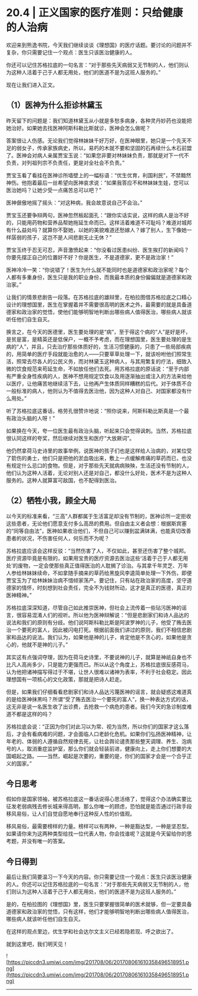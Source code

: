 # 20.4 | 正义国家的医疗准则：只给健康的人治病

欢迎来到熊逸书院，今天我们继续谈谈《理想国》的医疗话题。要讨论的问题并不复杂，你只需要记住一个观点：医生只该医治健康的人。

你还可以记住苏格拉底的一句名言：“对于那些先天病弱又无节制的人，他们则认为这种人活着于己于人都无用处，他们的医道不是为这班人服务的。”

现在让我们进入正文。

## （1）医神为什么拒诊林黛玉

昨天留下的问题是：我们知道林黛玉从小就是多愁多病身，各种灵丹妙药也没能把她治好。如果她去找医神阿斯科勒比斯就诊，医神会怎么做呢？

答案很让人伤感。无论我们觉得林妹妹千好万好，在医神眼里，她只是一个先天不足的弱女子，传承家族病史，所以，易朽的木就不要和坚固的石再续什么木石前盟了。医神会对病人亲属贾宝玉说：“如果您非要对林妹妹负责，那就是对下一代不负责，对列祖列宗不负责任，更是对全社会不负责。”

贾宝玉看了看挂在医神诊所墙壁上的一幅标语：“优生优育，利国利民”，不禁黯然神伤。他抱着最后一丝希望向医神哀求说：“如果我答应不和林妹妹生娃，您可以医治她吗？让她少受一点痛苦总可以吧？”

医神倨傲地摇了摇头：“对这种病，我会故意说自己不会治。”

贾宝玉还要争辩两句，医神忽然板起面孔：“跟你实话实说，这样的病人是治不好的，只能用药物和营养品帮她拖延生命而已。这样活着难道不可耻吗？难道对城邦有什么益处吗？就算你不娶她，以她的美貌难道还愁嫁人？嫁了别人，生下像她一样孱弱的孩子，这岂不是人间悲剧无止无休？”

贾宝玉终于忍无可忍，声音激愤起来：“你没看过医患纠纷、医生挨打的新闻吗？你要先摆正自己的位置好不好？你是医生，不是道德家，更不是政治家！”

医神冷冷一笑：“你说错了！医生为什么就不能同时也是道德家和政治家呢？每个人都有多重身份，医生只是我的职业身份，而我最本质的身份偏偏就是道德家和政治家。”

让我们的情景悲剧告一段落。在苏格拉底的雄辩里，在柏拉图借苏格拉底之口精心设计的理想国里，医生在掌握着并不需要很高明的医术之外，最需要的就是具备道德家和政治家的觉悟，使他们能够明智地判断出哪些病人值得医治，哪些病人就该听任他们自生自灭。

换言之，在今天的医德里，医生要处理的是“病”，至于得这个病的“人”是好是坏，是贫是富，是精英还是低保户，一概不予考虑，而在理想国里，医生要处理的是生病的“人”，并且，只去治疗那些体质好的，生活习惯健康的，只患了一些局部疾病的，用简单的医疗手段就能治愈的人——只要草草处理一下，就该吩咐他们照常生活，照常去尽各人的公民义务，而对林黛玉这种病人，与其用繁复的疗法，细致入微的饮食规范来苟延生命，不如放任他们去死。用苏格拉底的原话说：“至于内部有严重全身性疾病的人，医神不想用规定饮食以及用逐渐抽出或注入的方法来给他以医疗，让他痛苦地继续活下去，让他再产生体质同样糟糕的后代。对于体质不合一般标准的病人，他则认为不值得去医治他，因为这种人对自己、对国家都没有什么用处。”

听了苏格拉底这番话，格劳孔很赞许地说：“照你说来，阿斯科勒比斯真是一个最有政治头脑的人呀！”

如果换在今天，夸一位医生最有政治头脑，听起来只会觉得讽刺。当然，苏格拉底很认同这样的夸奖，然后继续对医生和医疗“大放厥词”。

他仍然拿荷马史诗里的故事举例，说医神的孩子们也是这样给人治病的，对某位受了箭伤的勇士，他们只是把他的淤血吸出来，敷上一点缓解疼痛的草药而已，也没有规定什么忌口的食物。但是，对于那些先天就病病殃殃，生活还没有节制的人，他们认为这种人活着，无论对别人还是对自己，都没什么好处，医术不是为这种人服务的。这种人就算富可敌国，也不配得到医治。

## （2）牺牲小我，顾全大局

以今天的标准来看，“三高”人群都属于生活富足却没有节制的，医神诊所一定拒收这些患者，无论他们愿意支付多么高昂的费用。但自由主义者会想：根据斯宾塞的“同等自由法”，医神如果收治他们，不但自己可以赚到盆满钵满，也能真切改善患者的状况，不伤害任何人，何乐而不为呢？

苏格拉底应该会这样反驳：“当然伤害了人，不仅如此，甚至还伤害了整个城邦。医疗资源毕竟是有限的，如果用宝贵的医疗资源去医治这些‘活着于己于人都无用处’的废物，一定会使那些真正值得医治的人耽搁了诊治。与其拿千年灵芝、万年人参给林妹妹续命，不如拿随手摘来的草药给黑旋风李逵简单处理一下外伤，即便贾宝玉为了给林妹妹治病不惜倾家荡产。要记住，只有站在政治家的高度，坚守道德家的情怀，时刻想到社会责任，完全不为钱财所动，这才是真正的医德，真正的医神精神。”

苏格拉底深深知道，尽管自己如此推崇医神，但社会上流传着一些玷污医神的谣言，很容易混淆人们的视听。所以他为医神辩解说：“但是悲剧家们和诗人品达的说法和我们的原则有分歧。他们说阿斯科勒比斯是阿波罗神的儿子，他受了贿去医治一个要死的富人，因此被闪电打死。根据前面我们讲过的原则，我们不相信悲剧家和品达的说法。我们认为，如果他是神的儿子，肯定他是不贪心的，如果他是贪心的，他就不是神的儿子。”

其实这有点强词夺理，因为在荷马史诗里，不要说神的儿子，就算是神祇自身也不比凡人高尚多少，只是能力更强而已。所以从这个角度上，苏格拉底很反感荷马，认为他把诸神描写得过于不堪，让世人很难以诸神为表率，不利于社会稳定。因此理想国有一项核心的文化政策，那就是把诗人赶走。

但是，如果我们仔细看看悲剧家们和诗人品达污蔑医神的谣言，就会疑惑这难道真的是给医神抹黑吗？所谓“受了贿去医治一个要死的富人”，换一种表达方式的话，这无非是说一名医生收了出诊费，去抢救一个病危的患者。我们今天的急诊制度难道不都是这样的吗？

苏格拉底会说：“正因为你们对此习以为常、视为当然，所以你们的国家才这么落后，才会有看病难的问题，才会面临人口老龄化危机。如果你们弘扬医神精神，让年老的、体弱的人遵循自然规律去死，让社会舆论谴责那些整天调理、养生、泡病号的人，取消重症监护室，那么你们就会轻装前进，健康向上，走上你们想要的大国崛起之路。——当然，崛起是次要的，重要的是，你们的国家才会是一个合乎正义的国家。”

## 今日思考

假如你是国家领袖，被苏格拉底这一番话说得心思活络了，觉得这个办法确实要比征发老弱病残去修长城来得高明，那么你唯一的顾虑，恐怕就是能否通过行政手段移风易俗，让人们自觉自愿地奉行这种反人性的价值观。

移风易俗，最需要榜样的力量。榜样可以有两种，一种是豁达型，一种是坚忍型。如果请你来为这两种类型给找一位代表人物，你会找谁呢？这就是今天留给你的思考题，并没有唯一的答案。

## 今日得到

最后让我们简要温习一下今天的内容。你只需要记住一个观点：医生只该医治健康的人。你还可以记住苏格拉底的一句名言：“对于那些先天病弱又无节制的人，他们则认为这种人活着于己于人都无用处，他们的医道不是为这班人服务的。”

是的，在柏拉图的《理想国》里，医生只要掌握很简单的医术就够，但一定要具备道德家和政治家的觉悟，只有这样，他们才能够明智地判断出哪些病人值得医治，哪些病人就该听任他们自生自灭。

在这样的观点里边，优生学和社会达尔文主义已经若隐若现、呼之欲出了。

就到这里吧，我们明天见！

![https://piccdn3.umiwi.com/img/201708/06/201708061610358496518951.png](https://piccdn3.umiwi.com/img/201708/06/201708061610358496518951.png)

---
